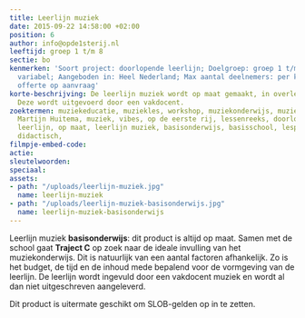 ```yaml
---
title: Leerlijn muziek
date: 2015-09-22 14:58:00 +02:00
position: 6
author: info@opde1sterij.nl
leeftijd: groep 1 t/m 8
sectie: bo
kenmerken: 'Soort project: doorlopende leerlijn; Doelgroep: groep 1 t/m 8; Tijdsduur:
  variabel; Aangeboden in: Heel Nederland; Max aantal deelnemers: per klas; Prijs:
  offerte op aanvraag'
korte-beschrijving: De leerlijn muziek wordt op maat gemaakt, in overleg met de school.
  Deze wordt uitgevoerd door een vakdocent.
zoektermen: muziekeducatie, muziekles, workshop, muziekonderwijs, muziek workshop,
  Martijn Huitema, muziek, vibes, op de eerste rij, lessenreeks, doorlopende leerlijn,
  leerlijn, op maat, leerlijn muziek, basisonderwijs, basisschool, lesplan, methode,
  didactisch,
filmpje-embed-code: 
actie: 
sleutelwoorden: 
speciaal: 
assets:
- path: "/uploads/leerlijn-muziek.jpg"
  name: leerlijn-muziek
- path: "/uploads/leerlijn-muziek-basisonderwijs.jpg"
  name: leerlijn-muziek-basisonderwijs
---
```


Leerlijn muziek **basisonderwijs**: dit product is altijd op maat. Samen met de school gaat **Traject C** op zoek naar de ideale invulling van het muziekonderwijs. Dit is natuurlijk van een aantal factoren afhankelijk. Zo is het budget, de tijd en de inhoud mede bepalend voor de vormgeving van de leerlijn. De leerlijn wordt ingevuld door een vakdocent muziek en wordt al dan niet uitgeschreven aangeleverd.

Dit product is uitermate geschikt om SLOB-gelden op in te zetten.
